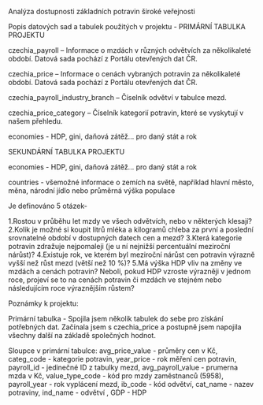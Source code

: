 Analýza dostupnosti základních potravin široké veřejnosti

Popis datových sad a tabulek použitých v projektu -
PRIMÁRNÍ TABULKA PROJEKTU

czechia_payroll – Informace o mzdách v různých odvětvích za několikaleté období. Datová sada pochází z Portálu otevřených dat ČR.

czechia_price – Informace o cenách vybraných potravin za několikaleté období. Datová sada pochází z Portálu otevřených dat ČR.

czechia_payroll_industry_branch – Číselník odvětví v tabulce mezd.

czechia_price_category – Číselník kategorií potravin, které se vyskytují v našem přehledu.

economies - HDP, gini, daňová zátěž... pro daný stát a rok

SEKUNDÁRNÍ TABULKA PROJEKTU

economies - HDP, gini, daňová zátěž... pro daný stát a rok

countries - všemožné informace o zemích na světě, například hlavní město, měna, národní jídlo nebo průměrná výška populace

Je definováno 5 otázek-

1.Rostou v průběhu let mzdy ve všech odvětvích, nebo v některých klesají?
2.Kolik je možné si koupit litrů mléka a kilogramů chleba za první a poslední srovnatelné období v dostupných datech cen a mezd?
3.Která kategorie potravin zdražuje nejpomaleji (je u ní nejnižší percentuální meziroční nárůst)?
4.Existuje rok, ve kterém byl meziroční nárůst cen potravin výrazně vyšší než růst mezd (větší než 10 %)?
5.Má výška HDP vliv na změny ve mzdách a cenách potravin? Neboli, pokud HDP vzroste výrazněji v jednom roce, projeví se to na cenách potravin či mzdách ve stejném nebo následujícím roce výraznějším růstem?


Poznámky k projektu:

Primární tabulka - Spojila jsem několik tabulek do sebe pro získání potřebných dat. Začínala jsem s czechia_price a postupně jsem napojila všechny další na základě společných hodnot.

Sloupce v primární tabulce:
avg_price_value - průměry cen v Kč,
categ_code - kategorie potravin,
year_price - rok měření cen potravin,
payroll_id - jedinečné ID z tabulky mezd,
avg_payroll_value - prumerna mzda v Kč,
value_type_code - kód pro mzdy zaměstnanců (5958),
payroll_year - rok vyplácení mezd,
ib_code - kód odvětví,
cat_name - nazev potraviny,
ind_name - odvětví ,
GDP - HDP
